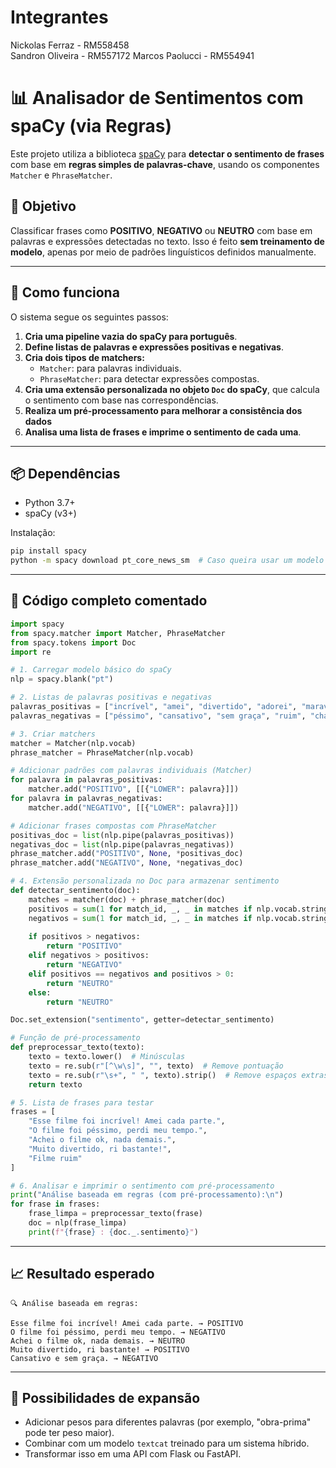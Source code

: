 # Integrantes
Nickolas Ferraz - RM558458   
Sandron Oliveira - RM557172
Marcos Paolucci - RM554941

# 📊 Analisador de Sentimentos com spaCy (via Regras)

Este projeto utiliza a biblioteca [spaCy](https://spacy.io/) para **detectar o sentimento de frases** com base em **regras simples de palavras-chave**, usando os componentes `Matcher` e `PhraseMatcher`.

## 🚀 Objetivo

Classificar frases como **POSITIVO**, **NEGATIVO** ou **NEUTRO** com base em palavras e expressões detectadas no texto. Isso é feito **sem treinamento de modelo**, apenas por meio de padrões linguísticos definidos manualmente.

---

## 🧠 Como funciona

O sistema segue os seguintes passos:

1. **Cria uma pipeline vazia do spaCy para português**.
2. **Define listas de palavras e expressões positivas e negativas**.
3. **Cria dois tipos de matchers:**
   - `Matcher`: para palavras individuais.
   - `PhraseMatcher`: para detectar expressões compostas.
4. **Cria uma extensão personalizada no objeto `Doc` do spaCy**, que calcula o sentimento com base nas correspondências.
5. **Realiza um pré-processamento para melhorar a consistência dos dados**
6. **Analisa uma lista de frases e imprime o sentimento de cada uma**.

---

## 📦 Dependências

- Python 3.7+
- spaCy (v3+)

Instalação:
```bash
pip install spacy
python -m spacy download pt_core_news_sm  # Caso queira usar um modelo treinado futuramente
```

---

## 🧾 Código completo comentado

```python
import spacy
from spacy.matcher import Matcher, PhraseMatcher
from spacy.tokens import Doc
import re

# 1. Carregar modelo básico do spaCy
nlp = spacy.blank("pt")

# 2. Listas de palavras positivas e negativas
palavras_positivas = ["incrível", "amei", "divertido", "adorei", "maravilhosa", "obra-prima", "bom", "superou", "gostei", "linda", "recomendo"]
palavras_negativas = ["péssimo", "cansativo", "sem graça", "ruim", "chato", "decepcionante", "horrível", "sono", "mal feito", "sem sentido"]

# 3. Criar matchers
matcher = Matcher(nlp.vocab)
phrase_matcher = PhraseMatcher(nlp.vocab)

# Adicionar padrões com palavras individuais (Matcher)
for palavra in palavras_positivas:
    matcher.add("POSITIVO", [[{"LOWER": palavra}]])
for palavra in palavras_negativas:
    matcher.add("NEGATIVO", [[{"LOWER": palavra}]])

# Adicionar frases compostas com PhraseMatcher
positivas_doc = list(nlp.pipe(palavras_positivas))
negativas_doc = list(nlp.pipe(palavras_negativas))
phrase_matcher.add("POSITIVO", None, *positivas_doc)
phrase_matcher.add("NEGATIVO", None, *negativas_doc)

# 4. Extensão personalizada no Doc para armazenar sentimento
def detectar_sentimento(doc):
    matches = matcher(doc) + phrase_matcher(doc)
    positivos = sum(1 for match_id, _, _ in matches if nlp.vocab.strings[match_id] == "POSITIVO")
    negativos = sum(1 for match_id, _, _ in matches if nlp.vocab.strings[match_id] == "NEGATIVO")
    
    if positivos > negativos:
        return "POSITIVO"
    elif negativos > positivos:
        return "NEGATIVO"
    elif positivos == negativos and positivos > 0:
        return "NEUTRO"
    else:
        return "NEUTRO"

Doc.set_extension("sentimento", getter=detectar_sentimento)

# Função de pré-processamento
def preprocessar_texto(texto):
    texto = texto.lower()  # Minúsculas
    texto = re.sub(r"[^\w\s]", "", texto)  # Remove pontuação
    texto = re.sub(r"\s+", " ", texto).strip()  # Remove espaços extras
    return texto

# 5. Lista de frases para testar
frases = [
    "Esse filme foi incrível! Amei cada parte.",
    "O filme foi péssimo, perdi meu tempo.",
    "Achei o filme ok, nada demais.",
    "Muito divertido, ri bastante!",
    "Filme ruim"
]

# 6. Analisar e imprimir o sentimento com pré-processamento
print("Análise baseada em regras (com pré-processamento):\n")
for frase in frases:
    frase_limpa = preprocessar_texto(frase)
    doc = nlp(frase_limpa)
    print(f"{frase} : {doc._.sentimento}")

```

---

## 📈 Resultado esperado

```
🔍 Análise baseada em regras:

Esse filme foi incrível! Amei cada parte. → POSITIVO  
O filme foi péssimo, perdi meu tempo. → NEGATIVO  
Achei o filme ok, nada demais. → NEUTRO  
Muito divertido, ri bastante! → POSITIVO  
Cansativo e sem graça. → NEGATIVO  
```

---

## 🧩 Possibilidades de expansão

- Adicionar pesos para diferentes palavras (por exemplo, "obra-prima" pode ter peso maior).
- Combinar com um modelo `textcat` treinado para um sistema híbrido.
- Transformar isso em uma API com Flask ou FastAPI.
